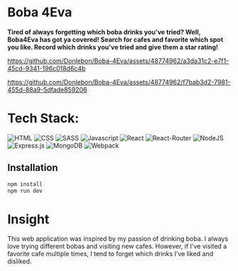 # Boba 4Eva

<b> Tired of always forgetting which boba drinks you've tried? Well, Boba4Eva has got ya covered! Search for cafes and favorite which spot you like. Record which drinks you've tried and give them a star rating! </b>


https://github.com/Donlebon/Boba-4Eva/assets/48774962/a3da31c2-e7f1-45cd-9341-196c018d6c4b


https://github.com/Donlebon/Boba-4Eva/assets/48774962/f7bab3d2-7981-455d-88a9-5dfade859206


# Tech Stack:

![HTML](https://img.shields.io/badge/HTML5-E34F26?style=for-the-badge&logo=html5&logoColor=white)
![CSS](https://img.shields.io/badge/CSS3-1572B6?style=for-the-badge&logo=css3&logoColor=white)
![SASS](https://img.shields.io/badge/Sass-CC6699?style=for-the-badge&logo=sass&logoColor=white)
![Javascript](https://img.shields.io/badge/JavaScript-323330?style=for-the-badge&logo=javascript&logoColor=F7DF1E)
![React](https://img.shields.io/badge/react-%2320232a.svg?style=for-the-badge&logo=react&logoColor=%2361DAFB)
![React-Router](https://img.shields.io/badge/React_Router-CA4245?style=for-the-badge&logo=react-router&logoColor=white)
![NodeJS](https://img.shields.io/badge/node.js-6DA55F?style=for-the-badge&logo=node.js&logoColor=white)
![Express.js](https://img.shields.io/badge/express.js-%23404d59.svg?style=for-the-badge&logo=express&logoColor=%2361DAFB)
![MongoDB](https://img.shields.io/badge/MongoDB-%234ea94b.svg?style=for-the-badge&logo=mongodb&logoColor=white)
![Webpack](https://img.shields.io/badge/Webpack-8DD6F9?style=for-the-badge&logo=Webpack&logoColor=white)

## Installation


```bash
npm install
npm run dev
```

# Insight

This web application was inspired by my passion of drinking boba. I always love trying different bobas and visiting new cafes. However, if I've visited a favorite cafe multiple times, I tend to forget which 
drinks I've liked and disliked. 
